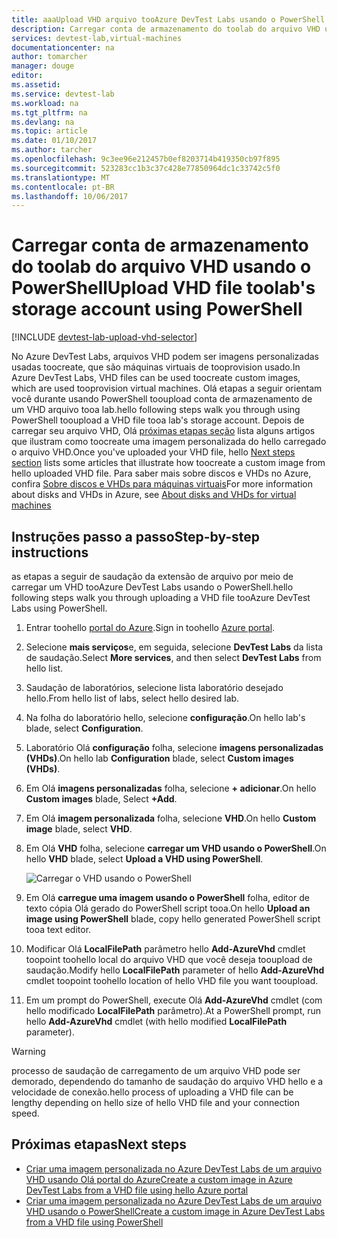 ```yaml
---
title: aaaUpload VHD arquivo tooAzure DevTest Labs usando o PowerShell | Microsoft Docs
description: Carregar conta de armazenamento do toolab do arquivo VHD usando o PowerShell
services: devtest-lab,virtual-machines
documentationcenter: na
author: tomarcher
manager: douge
editor: 
ms.assetid: 
ms.service: devtest-lab
ms.workload: na
ms.tgt_pltfrm: na
ms.devlang: na
ms.topic: article
ms.date: 01/10/2017
ms.author: tarcher
ms.openlocfilehash: 9c3ee96e212457b0ef8203714b419350cb97f895
ms.sourcegitcommit: 523283cc1b3c37c428e77850964dc1c33742c5f0
ms.translationtype: MT
ms.contentlocale: pt-BR
ms.lasthandoff: 10/06/2017
---
```

# <a name="upload-vhd-file-toolabs-storage-account-using-powershell"></a><span data-ttu-id="5e0b1-103">Carregar conta de armazenamento do toolab do arquivo VHD usando o PowerShell</span><span class="sxs-lookup"><span data-stu-id="5e0b1-103">Upload VHD file toolab's storage account using PowerShell</span></span>

[!INCLUDE [devtest-lab-upload-vhd-selector](../../includes/devtest-lab-upload-vhd-selector.md)]

<span data-ttu-id="5e0b1-104">No Azure DevTest Labs, arquivos VHD podem ser imagens personalizadas usadas toocreate, que são máquinas virtuais de tooprovision usado.</span><span class="sxs-lookup"><span data-stu-id="5e0b1-104">In Azure DevTest Labs, VHD files can be used toocreate custom images, which are used tooprovision virtual machines.</span></span> <span data-ttu-id="5e0b1-105">Olá etapas a seguir orientam você durante usando PowerShell tooupload conta de armazenamento de um VHD arquivo tooa lab.</span><span class="sxs-lookup"><span data-stu-id="5e0b1-105">hello following steps walk you through using PowerShell tooupload a VHD file tooa lab's storage account.</span></span> <span data-ttu-id="5e0b1-106">Depois de carregar seu arquivo VHD, Olá [próximas etapas seção](#next-steps) lista alguns artigos que ilustram como toocreate uma imagem personalizada do hello carregado o arquivo VHD.</span><span class="sxs-lookup"><span data-stu-id="5e0b1-106">Once you've uploaded your VHD file, hello [Next steps section](#next-steps) lists some articles that illustrate how toocreate a custom image from hello uploaded VHD file.</span></span> <span data-ttu-id="5e0b1-107">Para saber mais sobre discos e VHDs no Azure, confira [Sobre discos e VHDs para máquinas virtuais](../virtual-machines/linux/about-disks-and-vhds.md)</span><span class="sxs-lookup"><span data-stu-id="5e0b1-107">For more information about disks and VHDs in Azure, see [About disks and VHDs for virtual machines](../virtual-machines/linux/about-disks-and-vhds.md)</span></span>

## <a name="step-by-step-instructions"></a><span data-ttu-id="5e0b1-108">Instruções passo a passo</span><span class="sxs-lookup"><span data-stu-id="5e0b1-108">Step-by-step instructions</span></span>

<span data-ttu-id="5e0b1-109">as etapas a seguir de saudação da extensão de arquivo por meio de carregar um VHD tooAzure DevTest Labs usando o PowerShell.</span><span class="sxs-lookup"><span data-stu-id="5e0b1-109">hello following steps walk you through uploading a VHD file tooAzure DevTest Labs using PowerShell.</span></span> 

1. <span data-ttu-id="5e0b1-110">Entrar toohello [portal do Azure](http://go.microsoft.com/fwlink/p/?LinkID=525040).</span><span class="sxs-lookup"><span data-stu-id="5e0b1-110">Sign in toohello [Azure portal](http://go.microsoft.com/fwlink/p/?LinkID=525040).</span></span>

1. <span data-ttu-id="5e0b1-111">Selecione **mais serviços**e, em seguida, selecione **DevTest Labs** da lista de saudação.</span><span class="sxs-lookup"><span data-stu-id="5e0b1-111">Select **More services**, and then select **DevTest Labs** from hello list.</span></span>

1. <span data-ttu-id="5e0b1-112">Saudação de laboratórios, selecione lista laboratório desejado hello.</span><span class="sxs-lookup"><span data-stu-id="5e0b1-112">From hello list of labs, select hello desired lab.</span></span>  

1. <span data-ttu-id="5e0b1-113">Na folha do laboratório hello, selecione **configuração**.</span><span class="sxs-lookup"><span data-stu-id="5e0b1-113">On hello lab's blade, select **Configuration**.</span></span> 

1. <span data-ttu-id="5e0b1-114">Laboratório Olá **configuração** folha, selecione **imagens personalizadas (VHDs)**.</span><span class="sxs-lookup"><span data-stu-id="5e0b1-114">On hello lab **Configuration** blade, select **Custom images (VHDs)**.</span></span>

1. <span data-ttu-id="5e0b1-115">Em Olá **imagens personalizadas** folha, selecione **+ adicionar**.</span><span class="sxs-lookup"><span data-stu-id="5e0b1-115">On hello **Custom images** blade, Select **+Add**.</span></span> 

1. <span data-ttu-id="5e0b1-116">Em Olá **imagem personalizada** folha, selecione **VHD**.</span><span class="sxs-lookup"><span data-stu-id="5e0b1-116">On hello **Custom image** blade, select **VHD**.</span></span>

1. <span data-ttu-id="5e0b1-117">Em Olá **VHD** folha, selecione **carregar um VHD usando o PowerShell**.</span><span class="sxs-lookup"><span data-stu-id="5e0b1-117">On hello **VHD** blade, select **Upload a VHD using PowerShell**.</span></span>

    ![Carregar o VHD usando o PowerShell](./media/devtest-lab-upload-vhd-using-powershell/upload-image-using-psh.png)

1. <span data-ttu-id="5e0b1-119">Em Olá **carregue uma imagem usando o PowerShell** folha, editor de texto cópia Olá gerado do PowerShell script tooa.</span><span class="sxs-lookup"><span data-stu-id="5e0b1-119">On hello **Upload an image using PowerShell** blade, copy hello generated PowerShell script tooa text editor.</span></span>

1. <span data-ttu-id="5e0b1-120">Modificar Olá **LocalFilePath** parâmetro hello **Add-AzureVhd** cmdlet toopoint toohello local do arquivo VHD que você deseja tooupload de saudação.</span><span class="sxs-lookup"><span data-stu-id="5e0b1-120">Modify hello **LocalFilePath** parameter of hello **Add-AzureVhd** cmdlet toopoint toohello location of hello VHD file you want tooupload.</span></span>

1. <span data-ttu-id="5e0b1-121">Em um prompt do PowerShell, execute Olá **Add-AzureVhd** cmdlet (com hello modificado **LocalFilePath** parâmetro).</span><span class="sxs-lookup"><span data-stu-id="5e0b1-121">At a PowerShell prompt, run hello **Add-AzureVhd** cmdlet (with hello modified **LocalFilePath** parameter).</span></span>

> [!WARNING] 
> 
> <span data-ttu-id="5e0b1-122">processo de saudação de carregamento de um arquivo VHD pode ser demorado, dependendo do tamanho de saudação do arquivo VHD hello e a velocidade de conexão.</span><span class="sxs-lookup"><span data-stu-id="5e0b1-122">hello process of uploading a VHD file can be lengthy depending on hello size of hello VHD file and your connection speed.</span></span>

## <a name="next-steps"></a><span data-ttu-id="5e0b1-123">Próximas etapas</span><span class="sxs-lookup"><span data-stu-id="5e0b1-123">Next steps</span></span>

- [<span data-ttu-id="5e0b1-124">Criar uma imagem personalizada no Azure DevTest Labs de um arquivo VHD usando Olá portal do Azure</span><span class="sxs-lookup"><span data-stu-id="5e0b1-124">Create a custom image in Azure DevTest Labs from a VHD file using hello Azure portal</span></span>](devtest-lab-create-template.md)
- [<span data-ttu-id="5e0b1-125">Criar uma imagem personalizada no Azure DevTest Labs de um arquivo VHD usando o PowerShell</span><span class="sxs-lookup"><span data-stu-id="5e0b1-125">Create a custom image in Azure DevTest Labs from a VHD file using PowerShell</span></span>](devtest-lab-create-custom-image-from-vhd-using-powershell.md)
